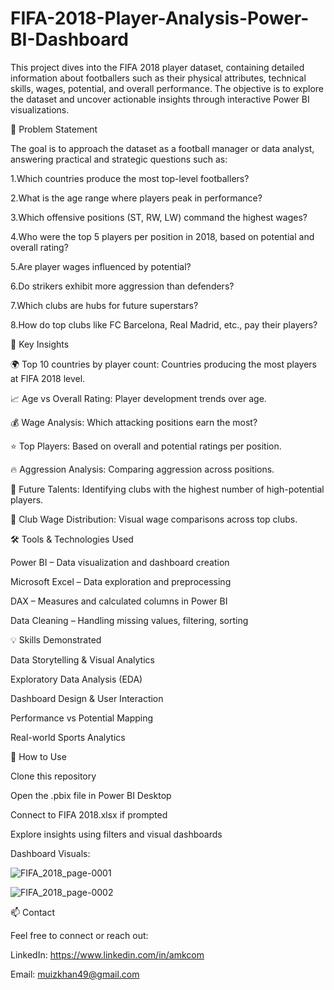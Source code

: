 # FIFA-2018-Player-Analysis-Power-BI-Dashboard
This project dives into the FIFA 2018 player dataset, containing detailed information about footballers such as their physical attributes, technical skills, wages, potential, and overall performance. The objective is to explore the dataset and uncover actionable insights through interactive Power BI visualizations.

🧠 Problem Statement

The goal is to approach the dataset as a football manager or data analyst, answering practical and strategic questions such as:

1.Which countries produce the most top-level footballers?

2.What is the age range where players peak in performance?

3.Which offensive positions (ST, RW, LW) command the highest wages?

4.Who were the top 5 players per position in 2018, based on potential and overall rating?

5.Are player wages influenced by potential?

6.Do strikers exhibit more aggression than defenders?

7.Which clubs are hubs for future superstars?

8.How do top clubs like FC Barcelona, Real Madrid, etc., pay their players?





📌 Key Insights

🌍 Top 10 countries by player count: Countries producing the most players at FIFA 2018 level.

📈 Age vs Overall Rating: Player development trends over age.

💰 Wage Analysis: Which attacking positions earn the most?

⭐ Top Players: Based on overall and potential ratings per position.

🔥 Aggression Analysis: Comparing aggression across positions.

🧒 Future Talents: Identifying clubs with the highest number of high-potential players.

💸 Club Wage Distribution: Visual wage comparisons across top clubs.





🛠️ Tools & Technologies Used

Power BI – Data visualization and dashboard creation

Microsoft Excel – Data exploration and preprocessing

DAX – Measures and calculated columns in Power BI

Data Cleaning – Handling missing values, filtering, sorting




💡 Skills Demonstrated

Data Storytelling & Visual Analytics

Exploratory Data Analysis (EDA)

Dashboard Design & User Interaction

Performance vs Potential Mapping

Real-world Sports Analytics




🚀 How to Use

Clone this repository

Open the .pbix file in Power BI Desktop

Connect to FIFA 2018.xlsx if prompted

Explore insights using filters and visual dashboards

Dashboard Visuals:

![FIFA_2018_page-0001](https://github.com/user-attachments/assets/80e11331-4a46-4129-9b3b-8abf60e9f436)

![FIFA_2018_page-0002](https://github.com/user-attachments/assets/f9fd34f9-1b0a-4caf-89de-a8339c832c8c)




📫 Contact

Feel free to connect or reach out:

LinkedIn: https://www.linkedin.com/in/amkcom

Email: muizkhan49@gmail.com




